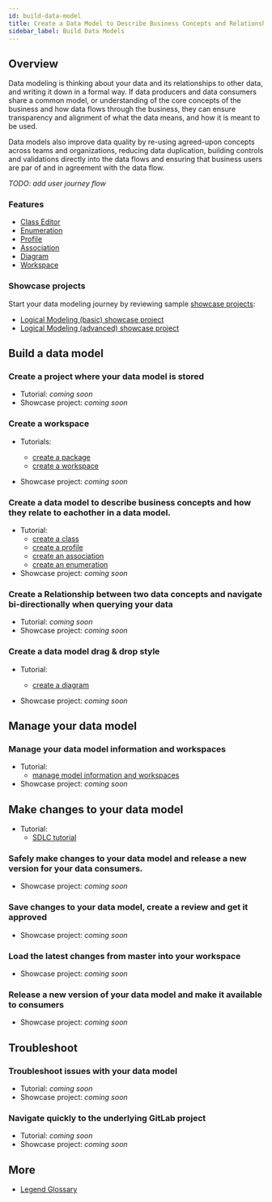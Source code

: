 ```yaml
---
id: build-data-model
title: Create a Data Model to Describe Business Concepts and Relationships
sidebar_label: Build Data Models
---
```


## Overview 

Data modeling is thinking about your data and its relationships to other data, and writing it down in a formal way. If data producers and data consumers share a common model, or understanding of the core concepts of the business and how data flows through the business, they can ensure transparency and alignment of what the data means, and how it is meant to be used.

Data models also improve data quality by re-using agreed-upon concepts across teams and organizations, reducing data duplication, building controls and validations directly into the data flows and ensuring that business users are par of and in agreement with the data flow.

_TODO: add user journey flow_

### Features
- [Class Editor](../overview/legend-glossary.md/#class-explorer)
- [Enumeration](../overview/legend-glossary.md/#)
- [Profile](../overview/legend-glossary.md/#profile)
- [Association](../overview/legend-glossary.md/#association)
- [Diagram](../overview/legend-glossary.md/#diagram)
- [Workspace](../overview/legend-glossary.md/#workspace)

### Showcase projects

Start your data modeling journey by reviewing sample [showcase projects](../showcases/showcase-projects.md):
- [Logical Modeling (basic) showcase project](../showcases/showcase-projects.md/#logical-modeling-basic)
- [Logical Modeling (advanced) showcase project](../showcases/showcase-projects.md/#logical-modeling-advanced)

## Build a data model

### Create a project where your data model is stored

- Tutorial: _coming soon_
- Showcase project: _coming soon_

### Create a workspace

- Tutorials:
    - [create a package](../tutorials/studio-package.md)
    - [create a workspace](../tutorials/studio-workspace.md)

- Showcase project: _coming soon_

### Create a data model to describe business concepts and how they relate to eachother in a data model. 

- Tutorial: 
    - [create a class](../tutorials/studio-class.md)  
    - [create a profile](../tutorials/studio-profile.md)  
    - [create an association](../tutorials/studio-association.md) 
    - [create an enumeration](../tutorials/studio-enumeration.md)  
- Showcase project: _coming soon_

### Create a Relationship between two data concepts and navigate bi-directionally when querying your data

- Tutorial: _coming soon_
- Showcase project: _coming soon_

### Create a data model drag & drop style
- Tutorial: 
    - [create a diagram](../tutorials/studio-diagram.md)

- Showcase project: _coming soon_

## Manage your data model

### Manage your data model information and workspaces

- Tutorial: 
    - [manage model information and workspaces](../tutorials/studio-manage-model-information.md)
- Showcase project: _coming soon_

## Make changes to your data model

- Tutorial: 
    - [SDLC tutorial](../tutorials/studio-sdlc.md)

### Safely make changes to your data model and release a new version for your data consumers.

- Showcase project: _coming soon_

### Save changes to your data model, create a review and get it approved

- Showcase project: _coming soon_

### Load the latest changes from master into your workspace

- Showcase project: _coming soon_

### Release a new version of your data model and make it available to consumers

- Showcase project: _coming soon_


## Troubleshoot

### Troubleshoot issues with your data model
- Tutorial: _coming soon_
- Showcase project: _coming soon_

### Navigate quickly to the underlying GitLab project
- Tutorial: _coming soon_
- Showcase project: _coming soon_


## More
- [Legend Glossary](../overview/legend-glossary.md)



